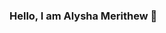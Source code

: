### Hello, I am Alysha Merithew 🤗

<!--
### osTicking examples
     - setting up resource groups and virtual machine
        - setting up os ticking
        - understanding osticking
### Understanding VPN
    - purpose of vpn
### Computer basics
    - OSI model
    - Compents of a computer
-->
